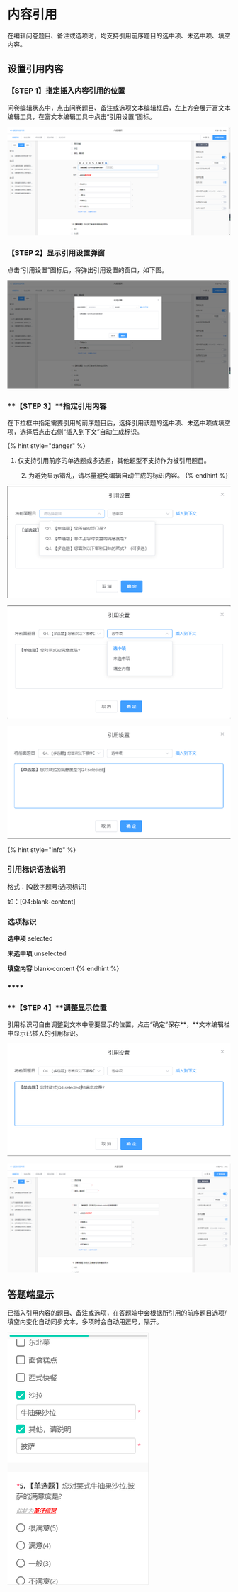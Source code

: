 # 内容引用

在编辑问卷题目、备注或选项时，均支持引用前序题目的选中项、未选中项、填空内容。

## 设置引用内容

### **【STEP 1】指定插入内容引用的位置**

问卷编辑状态中，点击问卷题目、备注或选项文本编辑框后，左上方会展开富文本编辑工具，在富文本编辑工具中点击“引用设置”图标。

![&#x5728;&#x5BCC;&#x6587;&#x672C;&#x7F16;&#x8F91;&#x5DE5;&#x5177;&#x4E2D;&#x70B9;&#x51FB;&#x201C;&#x5F15;&#x7528;&#x8BBE;&#x7F6E;&#x201D;&#x56FE;&#x6807;](../../.gitbook/assets/image%20%28175%29.png)



### **【STEP 2】显示引用设置弹窗**

点击“引用设置”图标后，将弹出引用设置的窗口，如下图。

![&#x5F15;&#x7528;&#x8BBE;&#x7F6E;&#x5F39;&#x7A97;](../../.gitbook/assets/image%20%28183%29.png)



### **【STEP 3】**指定引用内容

在下拉框中指定需要引用的前序题目后，选择引用该题的选中项、未选中项或填空项，选择后点击右侧“插入到下文”自动生成标识。

{% hint style="danger" %}
1. 仅支持引用前序的单选题或多选题，其他题型不支持作为被引用题目。

    2. 为避免显示错乱，请尽量避免编辑自动生成的标识内容。
{% endhint %}

![&#x6307;&#x5B9A;&#x5F15;&#x7528;&#x9898;&#x76EE;](../../.gitbook/assets/image%20%28163%29.png)

![&#x6307;&#x5B9A;&#x5F15;&#x7528;&#x9879;](../../.gitbook/assets/image%20%2848%29.png)

![&#x81EA;&#x52A8;&#x751F;&#x6210;&#x5F15;&#x7528;&#x6807;&#x8BC6;](../../.gitbook/assets/image%20%28274%29.png)

{% hint style="info" %}
### 引用标识语法说明

格式：\[Q数字题号:选项标识\]  

如：\[Q4:blank-content\]

### 选项标识

**选中项**  selected

 **未选中项**   unselected

**填空内容**   blank-content
{% endhint %}

### \*\*\*\*

### **【STEP 4】**调整显示位置

引用标识可自由调整到文本中需要显示的位置，点击“确定”保存**，**文本编辑栏中显示已插入的引用标识。

![&#x8C03;&#x6574;&#x663E;&#x793A;&#x4F4D;&#x7F6E;](../../.gitbook/assets/image%20%2851%29.png)

![&#x7F16;&#x8F91;&#x72B6;&#x6001;&#x4E0B;&#x663E;&#x793A;&#x5DF2;&#x63D2;&#x5165;&#x7684;&#x5F15;&#x7528;&#x6807;&#x8BC6;](../../.gitbook/assets/image%20%28121%29.png)



## 答题端显示

已插入引用内容的题目、备注或选项，在答题端中会根据所引用的前序题目选项/填空内变化自动同步文本，多项时会自动用逗号，隔开。

![&#x7B54;&#x9898;&#x7AEF;&#x52A8;&#x6001;&#x540C;&#x6B65;&#x5F15;&#x7528;&#x5185;&#x5BB9;](../../.gitbook/assets/image%20%28247%29.png)







